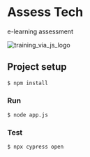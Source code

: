 # Assess Tech

e-learning assessment

![training_via_js_logo](https://user-images.githubusercontent.com/37618836/50683939-c5291780-100b-11e9-8bbc-0ba27ca28872.png)

## Project setup

```
$ npm install
```

### Run

```
$ node app.js
```

### Test

```
$ npx cypress open
```
